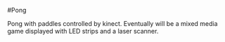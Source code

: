 #Pong

Pong with paddles controlled by kinect. Eventually will be a mixed media
game displayed with LED strips and a laser scanner.
